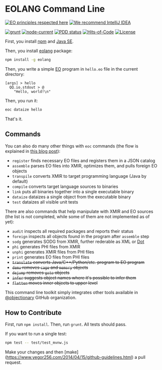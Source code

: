 # EOLANG Command Line

[![EO principles respected here](https://www.elegantobjects.org/badge.svg)](https://www.elegantobjects.org)
[![We recommend IntelliJ IDEA](https://www.elegantobjects.org/intellij-idea.svg)](https://www.jetbrains.com/idea/)

[![grunt](https://github.com/objectionary/eoc/actions/workflows/grunt.yml/badge.svg)](https://github.com/objectionary/eoc/actions/workflows/grunt.yml)
[![node-current](https://img.shields.io/node/v/eolang)](https://www.npmjs.com/package/eolang)
[![PDD status](http://www.0pdd.com/svg?name=objectionary/eoc)](http://www.0pdd.com/p?name=objectionary/eoc)
[![Hits-of-Code](https://hitsofcode.com/github/objectionary/eoc)](https://hitsofcode.com/view/github/objectionary/eoc)
[![License](https://img.shields.io/badge/license-MIT-green.svg)](https://github.com/objectionary/eoc/blob/master/LICENSE.txt)

First, you install
[npm](https://docs.npmjs.com/downloading-and-installing-node-js-and-npm)
and [Java SE](https://www.oracle.com/java/technologies/downloads/).

Then, you install [eolang](https://www.npmjs.com/package/eolang) package:

```bash
npm install -g eolang
```

Then, you write a simple [EO](https://www.eolang.org) program in `hello.eo` file
in the current directory:

```eo
[args] > hello
  QQ.io.stdout > @
    "Hello, world!\n"
```

Then, you run it:

```bash
eoc dataize hello
```

That's it.

## Commands

You can also do many other things with `eoc` commands
(the flow is explained in
[this blog post](https://www.yegor256.com/2021/10/21/objectionary.html)):

* `register` finds necessary EO files and registers them in a JSON catalog
* `assemble` parses EO files into XMIR, optimizes them,
  and pulls foreign EO objects
* `transpile` converts XMIR to target programming language (Java by default)
* `compile` converts target language sources to binaries
* `link` puts all binaries together into a single executable binary
* `dataize` dataizes a single object from the executable binary
* `test` dataizes all visible unit tests

There are also commands that help manipulate with XMIR and EO sources 
(the list is not completed, while some of them are not implemented as of yet):

* `audit` inspects all required packages and reports their status
* `foreign` inspects all objects found in the program after `assemble` step
* `sodg` generates SODG from XMIR, further rederable
  as XML or
  [Dot](https://en.wikipedia.org/wiki/DOT_%28graph_description_language%29)
* `phi` generates PHI files from XMIR
* `unphi` generates XMIR files from PHI files
* `print` generates EO files from PHI files
* ~~`translate` converts Java/C++/Python/etc. program to EO program~~
* ~~`demu` removes `cage` and `memory` objects~~
* ~~`dejump` removes `goto` objects~~
* ~~`infer` suggests object names where it's possible to infer them~~
* ~~`flatten` moves inner objects to upper level~~

This command line toolkit simply integrates other tools available in
[@objectionary](https://github.com/objectionary) GitHub organization.

## How to Contribute

First, run `npm install`. Then, run `grunt`. All tests should pass.

If you want to run a single test:

```bash
npm test -- test/test_mvnw.js
```

Make your changes and then
\[make](https://www.yegor256.com/2014/04/15/github-guidelines.html)
a pull request.
